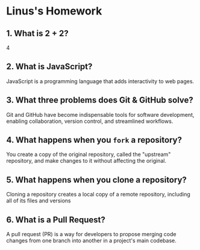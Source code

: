 # Linus's Homework

## 1. What is 2 + 2?

4

## 2. What is JavaScript?

JavaScript is a programming language that adds interactivity to web pages.

## 3. What three problems does Git & GitHub solve?

Git and GitHub have become indispensable tools for software development, enabling collaboration, version control, and streamlined workflows.

## 4. What happens when you `fork` a repository?

You create a copy of the original repository, called the "upstream" repository, and make changes to it without affecting the original.

## 5. What happens when you clone a repository?

Cloning a repository creates a local copy of a remote repository, including all of its files and versions

## 6. What is a Pull Request?

A pull request (PR) is a way for developers to propose merging code changes from one branch into another in a project's main codebase.
